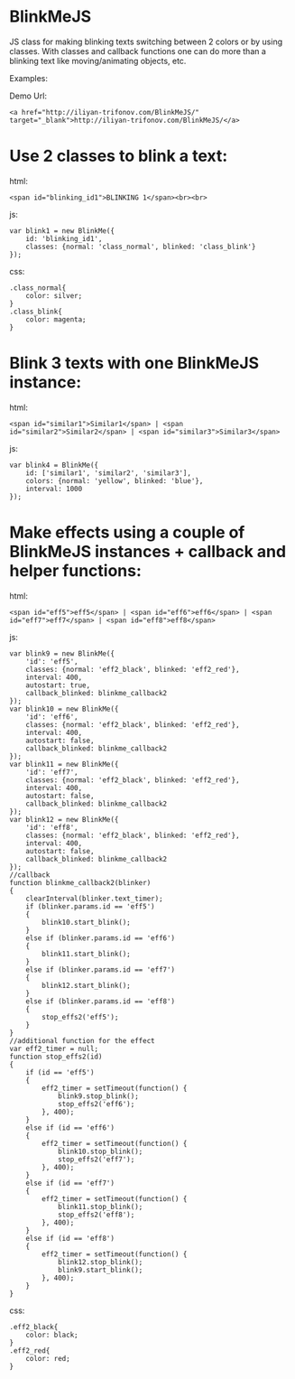 BlinkMeJS
=========

JS class for making blinking texts switching between 2 colors or by using classes. With classes and callback functions one can do more than a blinking text like moving/animating objects, etc.


Examples:

Demo Url:
    
    <a href="http://iliyan-trifonov.com/BlinkMeJS/" target="_blank">http://iliyan-trifonov.com/BlinkMeJS/</a>



# Use 2 classes to blink a text:

html:

    <span id="blinking_id1">BLINKING 1</span><br><br>

js:

    var blink1 = new BlinkMe({
        id: 'blinking_id1',
        classes: {normal: 'class_normal', blinked: 'class_blink'}
    });

css:

    .class_normal{
        color: silver;
    }
    .class_blink{
        color: magenta;
    }




# Blink 3 texts with one BlinkMeJS instance:

html:
    
    <span id="similar1">Similar1</span> | <span id="similar2">Similar2</span> | <span id="similar3">Similar3</span>

js:

    var blink4 = BlinkMe({
        id: ['similar1', 'similar2', 'similar3'],
        colors: {normal: 'yellow', blinked: 'blue'},
        interval: 1000
    });




# Make effects using a couple of BlinkMeJS instances + callback and helper functions:

html:

    <span id="eff5">eff5</span> | <span id="eff6">eff6</span> | <span id="eff7">eff7</span> | <span id="eff8">eff8</span>

js:

    var blink9 = new BlinkMe({
        'id': 'eff5',
        classes: {normal: 'eff2_black', blinked: 'eff2_red'},
        interval: 400,
        autostart: true,
        callback_blinked: blinkme_callback2
    });
    var blink10 = new BlinkMe({
        'id': 'eff6',
        classes: {normal: 'eff2_black', blinked: 'eff2_red'},
        interval: 400,
        autostart: false,
        callback_blinked: blinkme_callback2
    });
    var blink11 = new BlinkMe({
        'id': 'eff7',
        classes: {normal: 'eff2_black', blinked: 'eff2_red'},
        interval: 400,
        autostart: false,
        callback_blinked: blinkme_callback2
    });
    var blink12 = new BlinkMe({
        'id': 'eff8',
        classes: {normal: 'eff2_black', blinked: 'eff2_red'},
        interval: 400,
        autostart: false,
        callback_blinked: blinkme_callback2
    });
    //callback
    function blinkme_callback2(blinker)
    {
        clearInterval(blinker.text_timer);
        if (blinker.params.id == 'eff5')
        {
            blink10.start_blink();
        }
        else if (blinker.params.id == 'eff6')
        {
            blink11.start_blink();
        }
        else if (blinker.params.id == 'eff7')
        {
            blink12.start_blink();
        }
        else if (blinker.params.id == 'eff8')
        {
            stop_effs2('eff5');
        }
    }
    //additional function for the effect
    var eff2_timer = null;
    function stop_effs2(id)
    {
        if (id == 'eff5')
        {
            eff2_timer = setTimeout(function() {
                blink9.stop_blink();
                stop_effs2('eff6');
            }, 400);
        }
        else if (id == 'eff6')
        {
            eff2_timer = setTimeout(function() {
                blink10.stop_blink();
                stop_effs2('eff7');
            }, 400);
        }
        else if (id == 'eff7')
        {
            eff2_timer = setTimeout(function() {
                blink11.stop_blink();
                stop_effs2('eff8');
            }, 400);
        }
        else if (id == 'eff8')
        {
            eff2_timer = setTimeout(function() {
                blink12.stop_blink();
                blink9.start_blink();
            }, 400);
        }
    }


css:

    .eff2_black{
        color: black;
    }
    .eff2_red{
        color: red;
    }